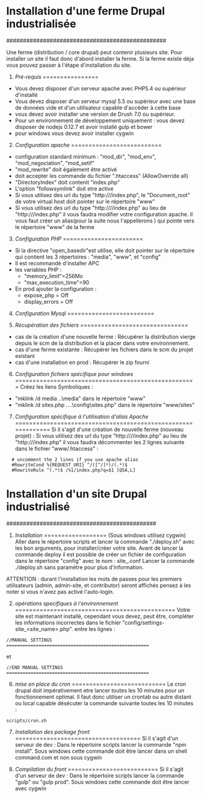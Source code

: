 # Installation d'une ferme Drupal industrialisée
################################################

Une ferme (distribution / core drupal) peut contenir plusieurs site. Pour
installer un site il faut donc d'abord installer la ferme. Si la ferme existe
déja vous pouvez passer à l'étape d'installation du site.

01. *Pré-requis*
================
  - Vous devez disposer d'un serveur apache avec PHP5.4 ou supérieur d'installé
  - Vous devez disposer d'un serveur mysql 5.5 ou supérieur avec une base de 
    données vide et d'un utilisateur capable d'accéder à cette base
  - vous devez avoir installer une version de Drush 7.0 ou supérieur.
  - Pour un environnement de développement uniquement : 
    vous devez disposer de nodejs 0.12.7 et avoir installé gulp et bower
  - pour windows vous devez avoir installer cygwin

02. *Configuration apache*
==========================
  - configuration standard minimum : "mod_dir", "mod_env", "mod_negociation", 
    "mod_setif"
  - "mod_rewrite" doit également être activé
  - <directory> doit accepter les commande du fichier ".htaccess" 
    (AllowOverride all)
  - "DirectoryIndex" doit contenit "index.php"
  - L'option "followsymlink" doit etre active
  - Si vous utilisez des url du type "http://<hostname>/index.php", le 
    "Document_root" de votre virtual host doit pointer sur le répertoire "www"
  - Si vous utilisez des url du type "http://<hostname>/<alias>/index.php" au 
    lieu de "http://<hostname>/index.php" il vous faudra modifier votre 
    configuration apache. Il vous faut créer un alias(pour la suite nous 
    l'appellerons <alias>) qui pointe vers le répertoire "www" de la ferme

  
03. *Configuration PHP*
=======================
  - Si la directive "open_basedir"est utilise, elle doit pointer sur le 
    répertoire qui contient les 3 répertoires : "media", "www", et "config"
  - Il est recommandé d'installer APC
  - les variables PHP :
    - "memory_limit"=256Mo
    - "max_execution_time"=90
  - En prod ajouter la configuration :
    - expose_php = Off
    - display_errors = Off
    
04. *Configuration Mysql*
=========================


05. *Récupération des fichiers*
===============================
  - cas de la création d'une nouvelle ferme :
    Récupérer la distribution vierge depuis le scm de la distribution
    et la placer dans votre environnement.
  - cas d'une ferme existante :
    Récupérer les fichiers dans le scm du projet existant
  - cas d'une installation en prod :
    Récupérer le zip fourni

06. *Configuration fichiers spécifique pour windows*
====================================================
  Créez les liens Symboliques :
  - "mklink /d media ..\media" dans le répertoire "www"
  - "mklink /d sites.php ..\..\config\sites.php" dans le répertoire "www/sites"

07. *Configuration spécifique à l'utilisation d'alias Apache*
=============================================================
  Si il s'agit d'une création de nouvelle ferme (nouveau projet) :
  Si vous utilisez des url du type "http://<hostname>/<alias>/index.php" au lieu
  de "http://<hostname>/index.php" il vous faudra décommenter les 2 lignes
  suivante dans le fichier "www/.htaccess" :

~~~
  # uncomment the 2 lines if you use apache alias
  #RewriteCond %{REQUEST_URI} ^/([^/]*)/(.*)$
  #RewriteRule ^(.*)$ /%1/index.php?q=$1 [QSA,L]
~~~


# Installation d'un site Drupal industrialisé
#############################################

01. *Installation*
==================
  (Sous windows utilisez cygwin)
  Aller dans le répertoire scripts et lancer la commande "./deploy.sh" avec
  les bon arguments, pour installer/créer votre site.
  Avant de lancer la commande deploy il est possible de créer un fichier de
  configuration dans le répertoire "config" avec le nom :
  site_<site ref>.conf
  Lancer la commande ./deploy.sh sans paramètre pour plus d'information.

  ATTENTION : durant l'installation les mots de passes pour les premiers
              utilisateurs (admin, admin-site, et contributor) seront affichés
              pensez à les noter si vous n'avez pas activé l'auto-login.

02. *opérations specifiques à l'environnement*
==============================================
  Votre site est maintenant installé, cependant vous devez, peut être,
  compléter les informations incorrectes dans le fichier
"config/settings-site_<site_name>.php". entre les lignes :

~~~
//MANUAL SETTINGS =====================================================
~~~

et

~~~
//END MANUAL SETTINGS =====================================================
~~~

06. *mise en place du cron*
===========================
  Le cron drupal doit impérativement etre lancer toutes les 10 minutes pour un 
  fonctionnement optimal. Il faut donc utiliser un crontab ou autre distant ou 
  local capable désécuter la commande suivante toutes les 10 minutes :

~~~
scripts/cron.sh
~~~

07. *Installation des package front*
====================================
  Si il s'agit d'un serveur de dev :
  Dans le répertoire scripts lancer la commande "npm install". Sous windows
  cette commande doit être lancer dans un shell command.com et non sous
  cygwin

08. *Compilation du front*
==========================
  Si il s'agit d'un serveur de dev :
  Dans le répertoire scripts lancer la commande "gulp" ou "gulp prod".
  Sous windows cette commande doit être lancer avec cygwin
